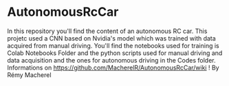 # AutonomousRcCar
In this repository you'll find the content of an autonomous RC car. This projetc used a CNN based on Nvidia's model which was trained with data acquired from manual driving. You'll find the notebooks used for training is Colab Notebooks Folder and the python scripts used for manual driving and data acquisition and the ones for autonomous driving in the Codes folder.
Informations on https://github.com/MacherelR/AutonomousRcCar/wiki !
By Rémy Macherel
